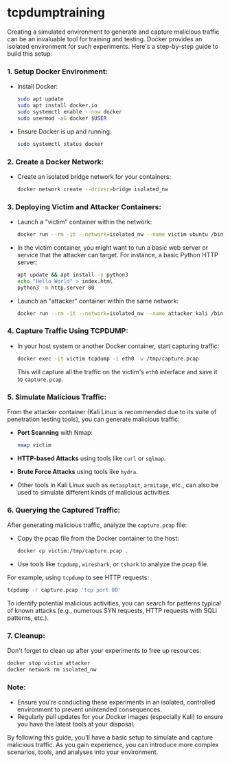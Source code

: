 # tcpdumptraining
Creating a simulated environment to generate and capture malicious traffic can be an invaluable tool for training and testing. Docker provides an isolated environment for such experiments. Here's a step-by-step guide to build this setup:

### 1. **Setup Docker Environment**:

- Install Docker:
  ```bash
  sudo apt update
  sudo apt install docker.io
  sudo systemctl enable --now docker
  sudo usermod -aG docker $USER
  ```

- Ensure Docker is up and running:
  ```bash
  sudo systemctl status docker
  ```

### 2. **Create a Docker Network**:

- Create an isolated bridge network for your containers:
  ```bash
  docker network create --driver=bridge isolated_nw
  ```

### 3. **Deploying Victim and Attacker Containers**:

- Launch a "victim" container within the network:
  ```bash
  docker run --rm -it --network=isolated_nw --name victim ubuntu /bin/bash
  ```

- In the victim container, you might want to run a basic web server or service that the attacker can target. For instance, a basic Python HTTP server:
  ```bash
  apt update && apt install -y python3
  echo "Hello World" > index.html
  python3 -m http.server 80
  ```

- Launch an "attacker" container within the same network:
  ```bash
  docker run --rm -it --network=isolated_nw --name attacker kali /bin/bash
  ```

### 4. **Capture Traffic Using TCPDUMP**:

- In your host system or another Docker container, start capturing traffic:
  ```bash
  docker exec -it victim tcpdump -i eth0 -w /tmp/capture.pcap
  ```

  This will capture all the traffic on the victim's `eth0` interface and save it to `capture.pcap`.

### 5. **Simulate Malicious Traffic**:

From the attacker container (Kali Linux is recommended due to its suite of penetration testing tools), you can generate malicious traffic:

- **Port Scanning** with Nmap:
  ```bash
  nmap victim
  ```

- **HTTP-based Attacks** using tools like `curl` or `sqlmap`.

- **Brute Force Attacks** using tools like `hydra`.

- Other tools in Kali Linux such as `metasploit`, `armitage`, etc., can also be used to simulate different kinds of malicious activities.

### 6. **Querying the Captured Traffic**:

After generating malicious traffic, analyze the `capture.pcap` file:

- Copy the pcap file from the Docker container to the host:
  ```bash
  docker cp victim:/tmp/capture.pcap .
  ```

- Use tools like `tcpdump`, `wireshark`, or `tshark` to analyze the pcap file. 

For example, using `tcpdump` to see HTTP requests:
```bash
tcpdump -r capture.pcap 'tcp port 80'
```

To identify potential malicious activities, you can search for patterns typical of known attacks (e.g., numerous SYN requests, HTTP requests with SQLi patterns, etc.).

### 7. **Cleanup**:

Don't forget to clean up after your experiments to free up resources:
```bash
docker stop victim attacker
docker network rm isolated_nw
```

### Note:

- Ensure you're conducting these experiments in an isolated, controlled environment to prevent unintended consequences.
- Regularly pull updates for your Docker images (especially Kali) to ensure you have the latest tools at your disposal.

By following this guide, you'll have a basic setup to simulate and capture malicious traffic. As you gain experience, you can introduce more complex scenarios, tools, and analyses into your environment.